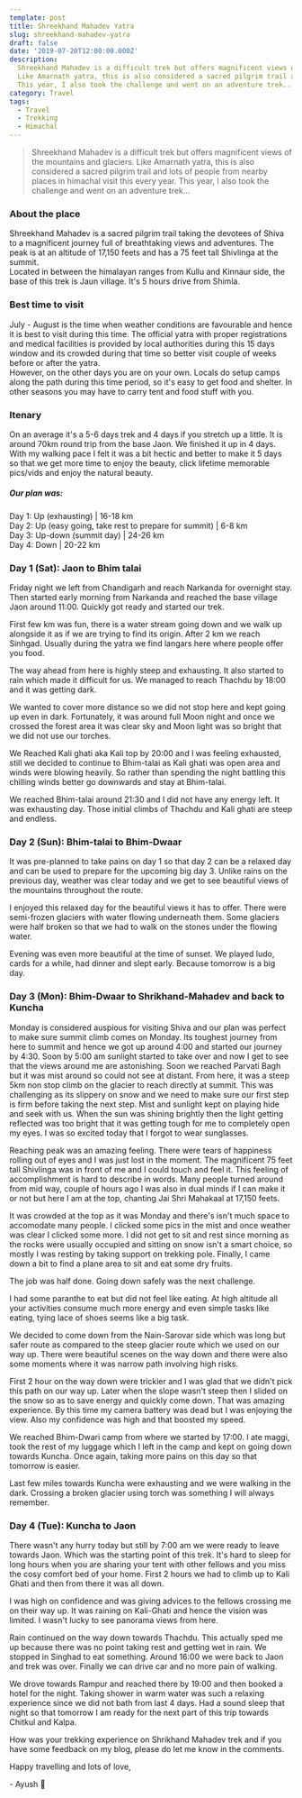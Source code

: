 ```yaml
---
template: post
title: Shreekhand Mahadev Yatra
slug: shreekhand-mahadev-yatra
draft: false
date: '2019-07-20T12:00:00.000Z'
description:
  Shreekhand Mahadev is a difficult trek but offers magnificent views of the mountains and glaciers.
  Like Amarnath yatra, this is also considered a sacred pilgrim trail and lots of people from nearby places in himachal visit this every year.
  This year, I also took the challenge and went on an adventure trek...
category: Travel
tags:
  - Travel
  - Trekking
  - Himachal
---
```


> Shreekhand Mahadev is a difficult trek but offers magnificent views of the mountains and glaciers. Like Amarnath yatra, this is also considered a sacred pilgrim trail and lots of people from nearby places in himachal visit this every year. This year, I also took the challenge and went on an adventure trek...

### About the place

Shreekhand Mahadev is a sacred pilgrim trail taking the devotees of Shiva to a magnificent journey full of breathtaking views and adventures.
The peak is at an altitude of 17,150 feets and has a 75 feet tall Shivlinga at the summit.  
Located in between the himalayan ranges from Kullu and Kinnaur side, the base of this trek is Jaun village. It's 5 hours drive from Shimla.

### Best time to visit

July - August is the time when weather conditions are favourable and hence it is best to visit during this time. The official yatra with proper registrations and medical facilities is provided by local authorities during this 15 days window and its crowded during that time so better visit couple of weeks before or after the yatra.  
However, on the other days you are on your own. Locals do setup camps along the path during this time period, so it's easy to get food and shelter. In other seasons you may have to carry tent and food stuff with you.

### Itenary

On an average it's a 5-6 days trek and 4 days if you stretch up a little. It is around 70km round trip from the base Jaon.
We finished it up in 4 days. With my walking pace I felt it was a bit hectic and better to make it 5 days so that we get more time to enjoy the beauty, click lifetime memorable pics/vids and enjoy the natural beauty.  

##### Our plan was:

Day 1: Up (exhausting) | 16-18 km  
Day 2: Up (easy going, take rest to prepare for summit) | 6-8 km  
Day 3: Up-down (summit day) | 24-26 km  
Day 4: Down | 20-22 km  

### Day 1 (Sat): Jaon to Bhim talai

Friday night we left from Chandigarh and reach Narkanda for overnight stay.
Then started early morning from Narkanda and reached the base village Jaon around 11:00. Quickly got ready and started our trek.

First few km was fun, there is a water stream going down and we walk up alongside it as if we are trying to find its origin.
After 2 km we reach Sinhgad. Usually during the yatra we find langars here where people offer you food.

The way ahead from here is highly steep and exhausting. It also started to rain which made it difficult for us. We managed to reach Thachdu by 18:00 and it was getting dark.

We wanted to cover more distance so we did not stop here and kept going up even in dark. Fortunately, it was around full Moon night and once we crossed the forest area it was clear sky and Moon light was so bright that we did not use our torches.

We Reached Kali ghati aka Kali top by 20:00 and I was feeling exhausted, still we decided to continue to Bhim-talai as Kali ghati was open area and winds were blowing heavily. So rather than spending the night battling this chilling winds better go downwards and stay at Bhim-talai.

We reached Bhim-talai around 21:30 and I did not have any energy left. It was exhausting day. Those initial climbs of Thachdu and Kali ghati are steep and endless.

### Day 2 (Sun): Bhim-talai to Bhim-Dwaar

It was pre-planned to take pains on day 1 so that day 2 can be a relaxed day and can be used to prepare for the upcoming big day 3.
Unlike rains on the previous day, weather was clear today and we get to see beautiful views of the mountains throughout the route.

I enjoyed this relaxed day for the beautiful views it has to offer. There were semi-frozen glaciers with water flowing underneath them. Some glaciers were half broken so that we had to walk on the stones under the flowing water.

Evening was even more beautiful at the time of sunset. We played ludo, cards for a while, had dinner and slept early. Because tomorrow is a big day.

### Day 3 (Mon): Bhim-Dwaar to Shrikhand-Mahadev and back to Kuncha

Monday is considered auspious for visiting Shiva and our plan was perfect to make sure summit climb comes on Monday. Its toughest journey from here to summit and hence we got up around 4:00 and started our journey by 4:30. Soon by 5:00 am sunlight started to take over and now I get to see that the views around me are astonishing. Soon we reached Parvati Bagh but it was mist around so could not see at distant. From here, it was a steep 5km non stop climb on the glacier to reach directly at summit. This was challenging as its slippery on snow and we need to make sure our first step is firm before taking the next step. Mist and sunlight kept on playing hide and seek with us. When the sun was shining brightly then the light getting reflected was too bright that it was getting tough for me to completely open my eyes. I was so excited today that I forgot to wear sunglasses.

Reaching peak was an amazing feeling. There were tears of happiness rolling out of eyes and I was just lost in the moment. The magnificent 75 feet tall Shivlinga was in front of me and I could touch and feel it. This feeling of accomplishment is hard to describe in words. Many people turned around from mid way, couple of hours ago I was also in dual minds if I can make it or not but here I am at the top, chanting Jai Shri Mahakaal at 17,150 feets.  

It was crowded at the top as it was Monday and there's isn't much space to accomodate many people. I clicked some pics in the mist and once weather was clear I clicked some more.
I did not get to sit and rest since morning as the rocks were usually occupied and sitting on snow isn't a smart choice, so mostly I was resting by taking support on trekking pole. Finally, I came down a bit to find a plane area to sit and eat some dry fruits.

The job was half done. Going down safely was the next challenge. 

I had some paranthe to eat but did not feel like eating. At high altitude all your activities consume much more energy and even simple tasks like eating, tying lace of shoes seems like a big task.

We decided to come down from the Nain-Sarovar side which was long but safer route as compared to the steep glacier route which we used on our way up.
There were beautiful scenes on the way down and there were also some moments where it was narrow path involving high risks.  

First 2 hour on the way down were trickier and I was glad that we didn't pick this path on our way up. Later when the slope wasn't steep then I slided on the snow so as to save energy and quickly come down. That was amazing experience. By this time my camera battery was dead but I was enjoying the view. Also my confidence was high and that boosted my speed.

We reached Bhim-Dwari camp from where we started by 17:00. I ate maggi, took the rest of my luggage which I left in the camp and kept on going down towards Kuncha. Once again, taking more pains on this day so that tomorrow is easier.

Last few miles towards Kuncha were exhausting and we were walking in the dark. Crossing a broken glacier using torch was something I will always remember.

### Day 4 (Tue): Kuncha to Jaon

There wasn't any hurry today but still by 7:00 am we were ready to leave towards Jaon. Which was the starting point of this trek. It's hard to sleep for long hours when you are sharing your tent with other fellows and you miss the cosy comfort bed of your home.
First 2 hours we had to climb up to Kali Ghati and then from there it was all down.  

I was high on confidence and was giving advices to the fellows crossing me on their way up. It was raining on Kali-Ghati and hence the vision was limited. I wasn't lucky to see panorama views from here.

Rain continued on the way down towards Thachdu. This actually sped me up because there was no point taking rest and getting wet in rain.
We stopped in Singhad to eat something.
Around 16:00 we were back to Jaon and trek was over. Finally we can drive car and no more pain of walking.

We drove towards Rampur and reached there by 19:00 and then booked a hotel for the night. Taking shower in warm water was such a relaxing experience since we did not bath from last 4 days. Had a sound sleep that night so that tomorrow I am ready for the next part of this trip towards Chitkul and Kalpa.

How was your trekking experience on Shrikhand Mahadev trek and if you have some feedback on my blog, please do let me know in the comments.

Happy travelling and lots of love,

\- Ayush 🙂
